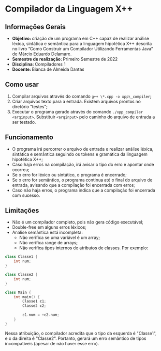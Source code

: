 # Compilador da Linguagem X++

## Informações Gerais
* <b> Objetivo: </b> criação de um programa em C++ capaz de realizar análise léxica, sintática e semântica para a linguagem hipotética X++ descrita no livro “Como Construir um Compilador Utilizando Ferramentas Java” de Márcio Eduardo Delamaro.
* <b> Semestre de realização: </b> Primeiro Semestre de 2022
* <b> Disciplina: </b> Compiladores 1
* <b> Docente: </b> Bianca de Almeida Dantas

## Como usar
1. Compilar arquivos através do comando `g++ \*.cpp -o xpp\_compiler`;
2. Criar arquivos texto para a entrada. Existem arquivos prontos no diretório "testes";
3. Executar o programa gerado através do comando `./xpp_compiler <arqinput>`. Substituir `<arqinput>` pelo caminho do arquivo de entrada a ser testado.

## Funcionamento
* O programa irá percorrer o arquivo de entrada e realizar análise léxica, sintática e semântica seguindo os tokens e gramática da linguagem hipotética X++;
* Caso haja erros na compilação, irá avisar o tipo do erro e apontar onde ocorreu;
* Se o erro for léxico ou sintático, o programa é encerrado;
* Se o erro for semântico, o programa continua até o final do arquivo de entrada, avisando que a compilação foi encerrada com erros;
* Caso não haja erros, o programa indica que a compilação foi encerrada com sucesso.

## Limitações
* Não é um compilador completo, pois não gera código executável;
* Double-free em alguns erros léxicos;
* Análise semântica está incompleta:
	- Não verifica se uma variável é um array;
	- Não verifica range de arrays;
	- Não verifica tipos internos de atributos de classes. Por exemplo:

~~~C++
class Classe1 {
    int num;
}

class Classe2 {
    int num;
}

class Main {
    int main() {
        Classe1 c1;
        Classe2 c2;
		
        c1.num = +c2.num;
    }
}
~~~

Nessa atribuição, o compilador acredita que o tipo da esquerda é "Classe1", e o da direita é "Classe2". Portanto, gerará um erro semântico de tipos incompatíveis (apesar de não haver esse erro).
